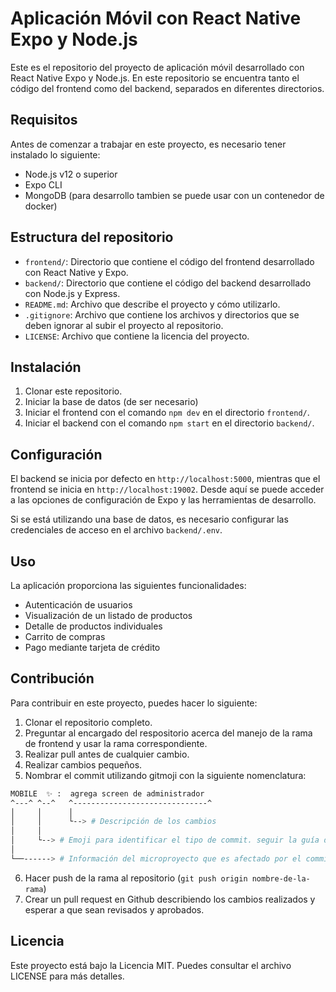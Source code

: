 # Aplicación Móvil con React Native Expo y Node.js

Este es el repositorio del proyecto de aplicación móvil desarrollado con React Native Expo y Node.js. En este repositorio se encuentra tanto el código del frontend como del backend, separados en diferentes directorios.

## Requisitos

Antes de comenzar a trabajar en este proyecto, es necesario tener instalado lo siguiente:

- Node.js v12 o superior
- Expo CLI
- MongoDB (para desarrollo tambien se puede usar con un contenedor de docker)

## Estructura del repositorio

- `frontend/`: Directorio que contiene el código del frontend desarrollado con React Native y Expo.
- `backend/`: Directorio que contiene el código del backend desarrollado con Node.js y Express.
- `README.md`: Archivo que describe el proyecto y cómo utilizarlo.
- `.gitignore`: Archivo que contiene los archivos y directorios que se deben ignorar al subir el proyecto al repositorio.
- `LICENSE`: Archivo que contiene la licencia del proyecto.

## Instalación

1. Clonar este repositorio.
3. Iniciar la base de datos (de ser necesario)
2. Iniciar el frontend con el comando `npm dev` en el directorio `frontend/`.
3. Iniciar el backend con el comando `npm start` en el directorio `backend/`.

## Configuración

El backend se inicia por defecto en `http://localhost:5000`, mientras que el frontend se inicia en `http://localhost:19002`. Desde aquí se puede acceder a las opciones de configuración de Expo y las herramientas de desarrollo.

Si se está utilizando una base de datos, es necesario configurar las credenciales de acceso en el archivo `backend/.env`.

## Uso

La aplicación proporciona las siguientes funcionalidades:

- Autenticación de usuarios
- Visualización de un listado de productos
- Detalle de productos individuales
- Carrito de compras
- Pago mediante tarjeta de crédito

## Contribución

Para contribuir en este proyecto, puedes hacer lo siguiente:

1. Clonar el repositorio completo.
2. Preguntar al encargado del respositorio acerca del manejo de la rama de frontend y usar la rama correspondiente.
3. Realizar pull antes de cualquier cambio.
4. Realizar cambios pequeños.
5. Nombrar el commit utilizando gitmoji con la siguiente nomenclatura:
```bash
MOBILE  ✨ :  agrega screen de administrador
^---^ ^--^   ^------------------------------^
│     │      │
│     │      └--> # Descripción de los cambios
│     │
│     └--> # Emoji para identificar el tipo de commit. seguir la guía de [gitmoji](https://gitmoji.dev/)
│      
└──------> # Información del microproyecto que es afectado por el commit.
```
6. Hacer push de la rama al repositorio (`git push origin nombre-de-la-rama`)
7. Crear un pull request en Github describiendo los cambios realizados y esperar a que sean revisados y aprobados.

## Licencia

Este proyecto está bajo la Licencia MIT. Puedes consultar el archivo LICENSE para más detalles.